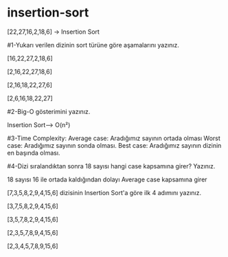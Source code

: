 # insertion-sort

[22,27,16,2,18,6] -> Insertion Sort

#1-Yukarı verilen dizinin sort türüne göre aşamalarını yazınız.

[16,22,27,2,18,6]

[2,16,22,27,18,6]

[2,16,18,22,27,6]

[2,6,16,18,22,27]

#2-Big-O gösterimini yazınız.

Insertion Sort--> O(n²)

#3-Time Complexity:
Average case: Aradığımız sayının ortada olması
Worst case: Aradığımız sayının sonda olması.
Best case: Aradığımız sayının dizinin en başında olması.

#4-Dizi sıralandıktan sonra 18 sayısı hangi case kapsamına girer? Yazınız.

18 sayısı 16 ile ortada kaldığından dolayı Average case kapsamına girer

[7,3,5,8,2,9,4,15,6] dizisinin Insertion Sort'a göre ilk 4 adımını yazınız.

[3,7,5,8,2,9,4,15,6]

[3,5,7,8,2,9,4,15,6]

[2,3,5,7,8,9,4,15,6]

[2,3,4,5,7,8,9,15,6]
